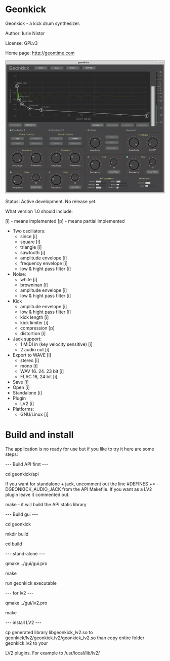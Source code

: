 # Geonkick

Geonkick - a kick drum synthesizer.

Author: Iurie Nistor

License: GPLv3

Home page: http://geontime.com

![Screenshot](misc/Screenshot.png)


Status: Active development. No release yet.

What version 1.0 should include:

[i] - means implemented
[p] - means partial implemented

* Two oscillators:
     - since [i]
     - square [i]
     - triangle [i]
     - sawtooth [i]
     - amplitude envelope [i]
     - frequency envelope [i]
     - low & hight pass filter [i]
* Noise:
     - white [i]
     - browninan [i]
     - amplitude envelope [i]
     - low & hight pass filter [i]
* Kick
     - amplitude envelope [i]
     - low & hight pass filter [i]
     - kick length [i]
     - kick limiter [i]
     - compression [p]
     - distortion [i]
* Jack support:
     - 1 MIDI in (key velocity sensitive) [i]
     - 2 audio out [i]
* Export to WAVE [i]
     - stereo [i]
     - mono [i]
     - WAV 16. 24. 23 bit [i]
     - FLAC 16, 24 bit [i]
* Save [i]
* Open [i]
* Standalone [i]
* Plugin
     - LV2 [i]
* Platforms:
     - GNU/Linux [i]

# Build and install

The application is no ready for use but if you like
to try it here are some steps:

--- Build API first ---

cd geonkick/api

If you want for standalone + jack, uncomment out the line
#DEFINES += -DGEONKICK_AUDIO_JACK from the API Makefile.
If you want as a LV2 plugin leave it commented out.

make - it will build the API static library

--- Build gui ---

cd geonkick

mkdir build

cd build

--- stand-alone ---

qmake ../gui/gui.pro

make

run geonkick executable

--- for lv2 ---

qmake ../gui/lv2.pro

make

--- install LV2 ---

cp generated library libgeonkick_lv2.so to geonkick/lv2/geonkick.lv2/geonkick_lv2.so
than copy entire folder geonkick.lv2 to your

LV2 plugins. For example to /usr/local/lib/lv2/





